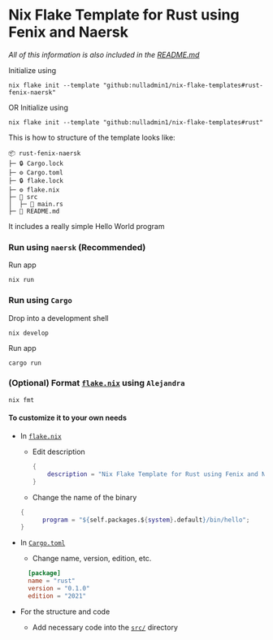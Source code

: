 # Nix Flake Template for Rust using Fenix and Naersk

_All of this information is also included in the [README.md](https://github.com/nulladmin1/nix-flake-templates/blob/main/flake.nix)_

Initialize using

```shell
nix flake init --template "github:nulladmin1/nix-flake-templates#rust-fenix-naersk"
```

OR
Initialize using

```shell
nix flake init --template "github:nulladmin1/nix-flake-templates#rust"
```

This is how to structure of the template looks like:

```
📦 rust-fenix-naersk
├─ 🔒 Cargo.lock
├─ ⚙️ Cargo.toml
├─ 🔒 flake.lock
├─ ⚙️ flake.nix
├─ 📁 src
│  ├─ 🦀 main.rs
├─ 📃 README.md
```

It includes a really simple Hello World program

### Run using `naersk` (Recommended)

Run app

```shell
nix run
```

### Run using `Cargo`

Drop into a development shell

```shell
nix develop
```

Run app

```shell
cargo run
```

### (Optional) Format [`flake.nix`](flake.nix) using `Alejandra`

```shelll
nix fmt
```

#### To customize it to your own needs

- In [`flake.nix`](flake.nix)

  - Edit description
    ```nix
    {
        description = "Nix Flake Template for Rust using Fenix and Naersk";
    }
    ```
  - Change the name of the binary

  ```nix
  {
        program = "${self.packages.${system}.default}/bin/hello";
  }
  ```

- In [`Cargo.toml`](Cargo.toml)

  - Change name, version, edition, etc.

  ```toml
  	[package]
  	name = "rust"
  	version = "0.1.0"
  	edition = "2021"
  ```

- For the structure and code
  - Add necessary code into the [`src/`](src) directory

